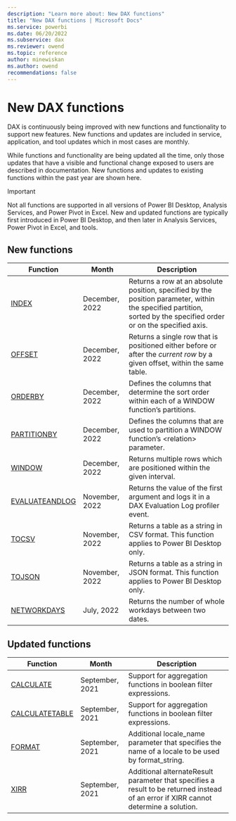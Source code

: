 ```yaml
---
description: "Learn more about: New DAX functions"
title: "New DAX functions | Microsoft Docs"
ms.service: powerbi 
ms.date: 06/20/2022
ms.subservice: dax 
ms.reviewer: owend
ms.topic: reference
author: minewiskan
ms.author: owend 
recommendations: false
---
```

# New DAX functions

DAX is continuously being improved with new functions and functionality to support new features. New functions and updates are included in service, application, and tool updates which in most cases are monthly.

While functions and functionality are being updated all the time, only those updates that have a visible and functional change exposed to users are described in documentation. New functions and updates to existing functions within the past year are shown here.

> [!IMPORTANT]
> Not all functions are supported in all versions of Power BI Desktop, Analysis Services, and Power Pivot in Excel. New and updated functions are typically first introduced in Power BI Desktop, and then later in Analysis Services, Power Pivot in Excel, and tools.
  
## New functions

|Function  |Month  | Description |
|---------|---------|---------|
|[INDEX](index-function-dax.md)| December, 2022 | Returns a row at an absolute position, specified by the position parameter, within the specified partition, sorted by the specified order or on the specified axis.|
|[OFFSET](offset-function-dax.md)| December, 2022 | Returns a single row that is positioned either before or after the *current row* by a given offset, within the same table. |
|[ORDERBY](orderby-function-dax.md)| December, 2022 | Defines the columns that determine the sort order within each of a WINDOW function’s partitions.|
|[PARTITIONBY](partitionby-function-dax.md)| December, 2022 | Defines the columns that are used to partition a WINDOW function’s \<relation> parameter.|
|[WINDOW](window-function-dax.md)| December, 2022 | Returns multiple rows which are positioned within the given interval.  |
|[EVALUATEANDLOG](evaluateandlog-function-dax.md)| November, 2022 |  Returns the value of the first argument and logs it in a DAX Evaluation Log profiler event. |
|[TOCSV](tocsv-function-dax.md) | November, 2022 |  Returns a table as a string in CSV format. This function applies to Power BI Desktop only. |
|[TOJSON](tojson-function-dax.md) | November, 2022 |  Returns a table as a string in JSON format. This function applies to Power BI Desktop only. |
|[NETWORKDAYS](networkdays-dax.md)| July, 2022 |  Returns the number of whole workdays between two dates. |


## Updated functions

|Function  | Month  |Description|
|---------|---------|---------|
|[CALCULATE](calculate-function-dax.md)| September, 2021 |Support for aggregation functions in boolean filter expressions.|
|[CALCULATETABLE](calculatetable-function-dax.md)| September, 2021 |Support for aggregation functions in boolean filter expressions.|
|[FORMAT](format-function-dax.md)| September, 2021 |Additional locale_name parameter that specifies the name of a locale to be used by format_string.|
|[XIRR](xirr-function-dax.md)| September, 2021 |Additional alternateResult parameter that specifies a result to be returned instead of an error if XIRR cannot determine a solution.|
